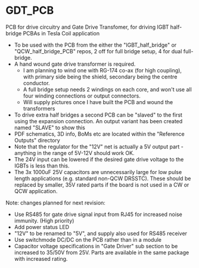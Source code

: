 # GDT_PCB
PCB for drive circuitry and Gate Drive Transfomer, for driving IGBT half-bridge PCBAs in Tesla Coil application

- To be used with the PCB from the either the "IGBT_half_bridge" or "QCW_half_bridge_PCB" repos, 2 off for full bridge setup, 4 for dual full-bridge.
- A hand wound gate drive transformer is required.
  - I am planning to wind one with RG-174 co-ax (for high coupling), with primary side being the shield, secondary being the centre conductor.
  - A full bridge setup needs 2 windings on each core, and won't use all four winding connections or output connectors.
  - Will supply pictures once I have built the PCB and wound the transformers
- To drive extra half bridges a second PCB can be "slaved" to the first using the expansion connection. An output variant has been created named "SLAVE" to show this
- PDF schematics, 3D info, BoMs etc are located within the "Reference Outputs" directory
- Note that the regulator for the "12V" net is actually a 5V output part - anything in the range of 5V-12V should work OK.
- The 24V input can be lowered if the desired gate drive voltage to the IGBTs is less than this.
- The 3x 1000uF 25V capacitors are unnecessarily large for low pulse length applications (e.g. standard non-QCW DRSSTC). These should be replaced by smaller, 35V rated parts if the board is not used in a CW or QCW application.

Note: changes planned for next revision:
- Use RS485 for gate drive signal input from RJ45 for increased noise immunity. (High priority)
- Add power status LED
- "12V" to be renamed to "5V", and supply also used for RS485 receiver
- Use switchmode DC/DC on the PCB rather than in a module
- Capacitor voltage specifications in "Gate Driver" sub section to be increased to 35/50V from 25V. Parts are available in the same package with increased rating.
